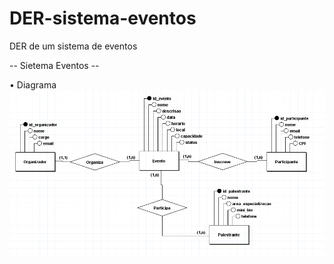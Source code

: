 # DER-sistema-eventos
DER de um sistema de eventos

-- Sietema Eventos --

• Diagrama
<img src="evento.PNG">
